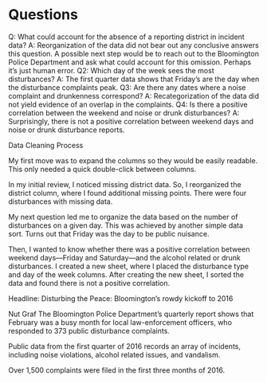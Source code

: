 # Questions 

Q: What could account for the absence of a reporting district in incident data? 
A: Reorganization of the data did not bear out any conclusive answers this question. A possible next step would be to reach out to the Bloomington Police Department and ask what could account for this omission. Perhaps it’s just human error. 
Q2: Which day of the week sees the most disturbances? 
A: The first quarter data shows that Friday’s are the day when the disturbance complaints peak. 
Q3: Are there any dates where a noise complaint and drunkenness correspond? 
A: Recategorization of the data did not yield evidence of an overlap in the complaints. 
Q4: Is there a positive correlation between the weekend and noise or drunk disturbances?
A: Surprisingly, there is not a positive correlation between weekend days and noise or drunk disturbance reports. 

Data Cleaning Process

My first move was to expand the columns so they would be easily readable. This only needed a quick double-click between columns. 

In my initial review, I noticed missing district data. So, I reorganized the district column, where I found additional missing points. There were four disturbances with missing data. 

My next question led me to organize the data based on the number of disturbances on a given day. This was achieved by another simple data sort. Turns out that Friday was the day to be public nuisance. 

Then, I wanted to know whether there was a positive correlation between weekend days—Friday and Saturday—and the alcohol related or drunk disturbances. I created a new sheet, where I placed the disturbance type and day of the week columns. After creating the new sheet, I sorted the data and found there is not a positive correlation.  

Headline: Disturbing the Peace: Bloomington’s rowdy kickoff to 2016

Nut Graf
The Bloomington Police Department’s quarterly report shows that February was a busy month for local law-enforcement officers, who responded to 373 public disturbance complaints. 

Public data from the first quarter of 2016 records an array of incidents, including noise violations, alcohol related issues, and vandalism. 

Over 1,500 complaints were filed in the first three months of 2016. 

